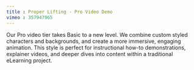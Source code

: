 ```yaml
---
title : Proper Lifting - Pro Video Demo
vimeo : 357947965
---
```

Our Pro video tier takes Basic to a new level. We combine custom styled characters and backgrounds, and create a more immersive, engaging animation. This style is perfect for instructional how-to demonstrations, explainer videos, and deeper dives into content within a traditional eLearning project.